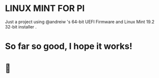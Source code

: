 # LINUX MINT FOR PI
Just a project using @andreiw 's 64-bit UEFI Firmware and Linux Mint 19.2 32-bit installer .
# So far so good, I hope it works!
# 🤞
